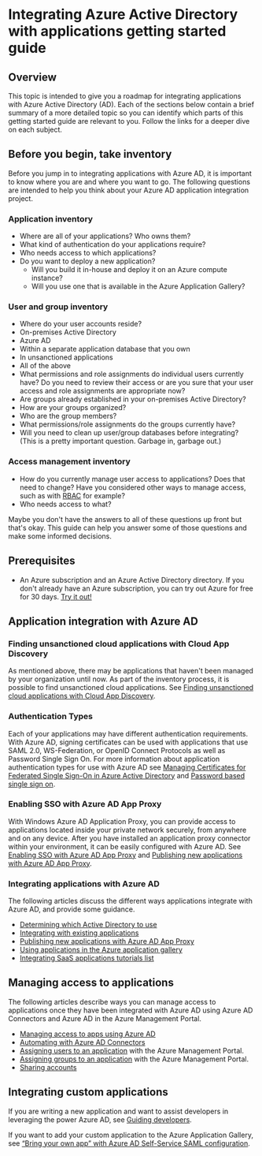 <properties
   pageTitle="Integrating Azure Active Directory with applications getting started guide |  Windows Azure"
   description="This article is a getting started guide for integrating Azure Active Directory (AD) with on-premises applications, and cloud applications."
   services="active-directory"
   documentationCenter=""
   authors="ihenkel"
   manager="stevenpo"
   editor=""/>

   <tags
      ms.service="active-directory"
      ms.date="10/16/2015"/>

# Integrating Azure Active Directory with applications getting started guide
## Overview
This topic is intended to give you a roadmap for integrating applications with Azure Active Directory (AD). Each of the sections below contain a brief summary of a more detailed topic so you can identify which parts of this getting started guide are relevant to you.  Follow the links for a deeper dive on each subject.

## Before you begin, take inventory
Before you jump in to integrating applications with Azure AD, it is important to know where you are and where you want to go.  The following questions are intended to help you think about your Azure AD application integration project.

### Application inventory
- Where are all of your applications? Who owns them?
- What kind of authentication do your applications require?
- Who needs access to which applications?
- Do you want to deploy a new application?
  - Will you build it in-house and deploy it on an Azure compute instance?
  - Will you use one that is available in the Azure Application Gallery?

### User and group inventory
- Where do your user accounts reside?
 - On-premises Active Directory
 - Azure AD
 - Within a separate application database that you own
 - In unsanctioned applications
 - All of the above
- What permissions and role assignments do individual users currently have? Do you need to review their access or are you sure that your user access and role assignments are appropriate now?
- Are groups already established in your on-premises Active Directory?
 - How are your groups organized?
 - Who are the group members?
 - What permissions/role assignments do the groups currently have?
- Will you need to clean up user/group databases before integrating?  (This is a pretty important question. Garbage in, garbage out.)

### Access management inventory
- How do you currently manage user access to applications? Does that need to change?  Have you considered other ways to manage access, such as with [RBAC](/documentation/articles/role-based-access-control-configure) for example?
- Who needs access to what?

Maybe you don't have the answers to all of these questions up front but that's okay.  This guide can help you answer some of those questions and make some informed decisions.

## Prerequisites
- An Azure subscription and an Azure Active Directory directory.  If you don't already have an Azure subscription, you can try out Azure for free for 30 days. [Try it out!](https://azure.microsoft.com/trial/get-started-active-directory/)

## Application integration with Azure AD
### Finding unsanctioned cloud applications with Cloud App Discovery
As mentioned above, there may be applications that haven't been managed by your organization until now.  As part of the inventory process, it is possible to find unsanctioned cloud applications. See
[Finding unsanctioned cloud applications with Cloud App Discovery](/documentation/articles/active-directory-cloudappdiscovery-whatis).

### Authentication Types
Each of your applications may have different authentication requirements. With Azure AD, signing certificates can be used with applications that use SAML 2.0, WS-Federation, or OpenID Connect Protocols as well as Password Single Sign On. For more information about application authentication types for use with Azure AD see [Managing Certificates for Federated Single Sign-On in Azure Active Directory](/documentation/articles/active-directory-sso-certs) and [Password based single sign on](/documentation/articles/active-directory-appssoaccess-whatis).

### Enabling SSO with Azure AD App Proxy
With Windows Azure AD Application Proxy, you can provide access to applications located inside your private network securely, from anywhere and on any device. After you have installed an application proxy connector within your environment, it can be easily configured with Azure AD. See [Enabling SSO with Azure AD App Proxy](/documentation/articles/active-directory-appssoaccess-enable-hybrid-access) and [Publishing new applications with Azure AD App Proxy](/documentation/articles/active-directory-application-proxy-configure).

### Integrating applications with Azure AD
The following articles discuss the different ways applications integrate with Azure AD, and provide some guidance.

- [Determining which Active Directory to use](/documentation/articles/active-directory-administer)
- [Integrating with existing applications](/documentation/articles/active-directory-sso-integrate-existing-apps)
- [Publishing new applications with Azure AD App Proxy](/documentation/articles/active-directory-application-proxy-configure)
- [Using applications in the Azure application gallery](/documentation/articles/active-directory-appssoaccess-whatis#get-started-with-the-azure-ad-application-gallery.md)
- [Integrating SaaS applications tutorials list](/documentation/articles/active-directory-saas-tutorial-list)

## Managing access to applications
The following articles describe ways you can manage access to applications once they have been integrated with Azure AD using Azure AD Connectors and Azure AD in the Azure Management Portal.

- [Managing access to apps using Azure AD](/documentation/articles/active-directory-managing-access-to-apps)
- [Automating with Azure AD Connectors](/documentation/articles/active-directory-saas-app-provisioning)
- [Assigning users to an application](/documentation/articles/active-directory-applications-guiding-developers-assigning-users) with the Azure Management Portal.
- [Assigning groups to an application](/documentation/articles/active-directory-applications-guiding-developers-assigning-groups) with the Azure Management Portal.
- [Sharing accounts](/documentation/articles/active-directory-sharing-accounts)

## Integrating custom applications
If you are writing a new application and want to assist developers in leveraging the power Azure AD, see [Guiding developers](/documentation/articles/active-directory-applications-guiding-developers-for-lob-applications).

If you want to add your custom application to the Azure Application Gallery, see [“Bring your own app” with Azure AD Self-Service SAML configuration](http://blogs.technet.com/b/ad/archive/2015/06/17/bring-your-own-app-with-azure-ad-self-service-saml-configuration-gt-now-in-preview.aspx).
